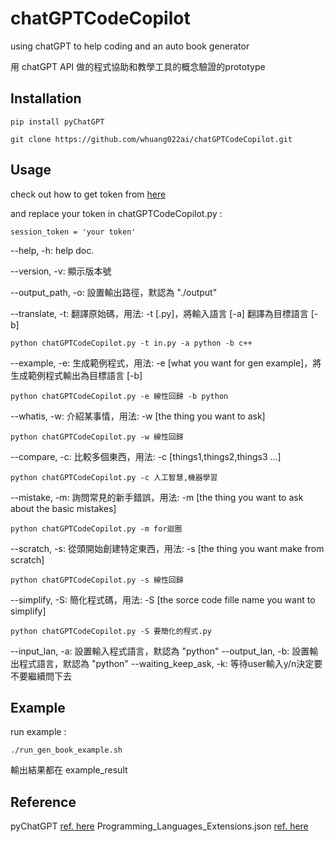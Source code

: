 # chatGPTCodeCopilot

using chatGPT to help coding and an auto book generator

用 chatGPT API 做的程式協助和教學工具的概念驗證的prototype

## Installation

```
pip install pyChatGPT

git clone https://github.com/whuang022ai/chatGPTCodeCopilot.git
```

## Usage

check out how to get token from [here ](https://github.com/terry3041/pyChatGPT)

and replace your token in chatGPTCodeCopilot.py :

```
session_token = 'your token' 
```

--help, -h: help doc.

--version, -v: 顯示版本號

--output_path, -o: 設置輸出路徑，默認為 "./output"

--translate, -t: 翻譯原始碼，用法: -t [.py]，將輸入語言 [-a] 翻譯為目標語言 [-b]
```
python chatGPTCodeCopilot.py -t in.py -a python -b c++
```
--example, -e: 生成範例程式，用法: -e [what you want for gen example]，將生成範例程式輸出為目標語言 [-b]

```
python chatGPTCodeCopilot.py -e 線性回歸 -b python
```


--whatis, -w: 介紹某事情，用法: -w [the thing you want to ask]


```
python chatGPTCodeCopilot.py -w 線性回歸
```

--compare, -c: 比較多個東西，用法: -c [things1,things2,things3 ...]

```
python chatGPTCodeCopilot.py -c 人工智慧,機器學習
```

--mistake, -m: 詢問常見的新手錯誤，用法: -m [the thing you want to ask about the basic mistakes]

```
python chatGPTCodeCopilot.py -m for迴圈
```

--scratch, -s: 從頭開始創建特定東西，用法: -s [the thing you want make from scratch]

```
python chatGPTCodeCopilot.py -s 線性回歸
```

--simplify, -S: 簡化程式碼，用法: -S [the sorce code fille name you want to simplify]

```
python chatGPTCodeCopilot.py -S 要簡化的程式.py
```

--input_lan, -a: 設置輸入程式語言，默認為 "python"
--output_lan, -b: 設置輸出程式語言，默認為 "python"
--waiting_keep_ask, -k: 等待user輸入y/n決定要不要繼續問下去

## Example

run example :

```
./run_gen_book_example.sh
```

輸出結果都在 example_result


## Reference

pyChatGPT [ref. here](https://github.com/terry3041/pyChatGPT)
 Programming_Languages_Extensions.json [ref. here](https://gist.github.com/ppisarczyk/43962d06686722d26d176fad46879d41)

